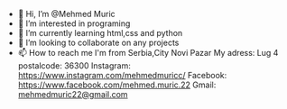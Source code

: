 - 👋 Hi, I’m @Mehmed Muric
- 👀 I’m interested in programing
- 🌱 I’m currently learning html,css and python
- 💞️ I’m looking to collaborate on any projects
- 📫 How to reach me 
I'm from Serbia,City Novi Pazar
My adress: Lug 4
postalcode: 36300
Instagram: https://www.instagram.com/mehmedmuricc/
Facebook: https://www.facebook.com/mehmed.muric.22
Gmail: mehmedmuric22@gmail.com

<!---
Mur1c/Mur1c is a ✨ special ✨ repository because its `README.md` (this file) appears on your GitHub profile.
You can click the Preview link to take a look at your changes.
--->
